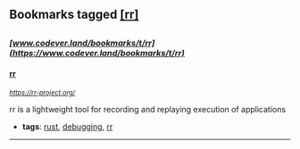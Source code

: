 ## Bookmarks tagged [[rr]](https://www.codever.land/search?q=[rr])

_<sup><sup>[www.codever.land/bookmarks/t/rr](https://www.codever.land/bookmarks/t/rr)</sup></sup>_
---
#### [rr](https://rr-project.org/)
_<sup>https://rr-project.org/</sup>_

rr is a lightweight tool for recording and replaying execution of applications
* **tags**: [rust](../tagged/rust.md), [debugging](../tagged/debugging.md), [rr](../tagged/rr.md)
---
